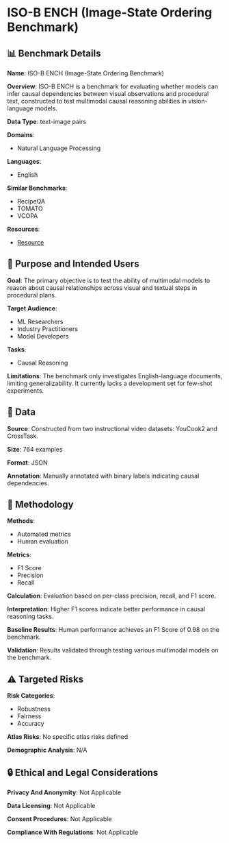 # ISO-B ENCH (Image-State Ordering Benchmark)

## 📊 Benchmark Details

**Name**: ISO-B ENCH (Image-State Ordering Benchmark)

**Overview**: ISO-B ENCH is a benchmark for evaluating whether models can infer causal dependencies between visual observations and procedural text, constructed to test multimodal causal reasoning abilities in vision-language models.

**Data Type**: text-image pairs

**Domains**:
- Natural Language Processing

**Languages**:
- English

**Similar Benchmarks**:
- RecipeQA
- TOMATO
- VCOPA

**Resources**:
- [Resource](https://huggingface.co/datasets/StonyBrookNLP/ISO-Bench)

## 🎯 Purpose and Intended Users

**Goal**: The primary objective is to test the ability of multimodal models to reason about causal relationships across visual and textual steps in procedural plans.

**Target Audience**:
- ML Researchers
- Industry Practitioners
- Model Developers

**Tasks**:
- Causal Reasoning

**Limitations**: The benchmark only investigates English-language documents, limiting generalizability. It currently lacks a development set for few-shot experiments.

## 💾 Data

**Source**: Constructed from two instructional video datasets: YouCook2 and CrossTask.

**Size**: 764 examples

**Format**: JSON

**Annotation**: Manually annotated with binary labels indicating causal dependencies.

## 🔬 Methodology

**Methods**:
- Automated metrics
- Human evaluation

**Metrics**:
- F1 Score
- Precision
- Recall

**Calculation**: Evaluation based on per-class precision, recall, and F1 score.

**Interpretation**: Higher F1 scores indicate better performance in causal reasoning tasks.

**Baseline Results**: Human performance achieves an F1 Score of 0.98 on the benchmark.

**Validation**: Results validated through testing various multimodal models on the benchmark.

## ⚠️ Targeted Risks

**Risk Categories**:
- Robustness
- Fairness
- Accuracy

**Atlas Risks**:
No specific atlas risks defined

**Demographic Analysis**: N/A

## 🔒 Ethical and Legal Considerations

**Privacy And Anonymity**: Not Applicable

**Data Licensing**: Not Applicable

**Consent Procedures**: Not Applicable

**Compliance With Regulations**: Not Applicable
